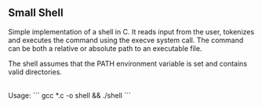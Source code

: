 
## Small Shell
Simple implementation of a shell in C. It reads input from the user, tokenizes and executes the command using the execve system call. The command can be both a relative or absolute path to an executable file.

The shell assumes that the PATH environment variable is set and contains valid directories.

<br>
Usage: 
```
gcc *.c -o shell && ./shell
```